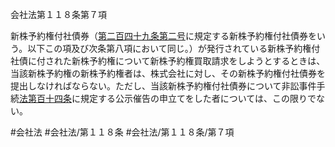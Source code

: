 会社法第１１８条第７項

新株予約権付社債券（[第二百四十九条](会社法＿＿＿＿第２４９条)[第二号](会社法＿＿＿＿第１１８条第７項第２号)に規定する新株予約権付社債券をいう。以下この項及び次条第八項において同じ。）が発行されている新株予約権付社債に付された新株予約権について新株予約権買取請求をしようとするときは、当該新株予約権の新株予約権者は、株式会社に対し、その新株予約権付社債券を提出しなければならない。ただし、当該新株予約権付社債券について非訟事件手続[法第百十四条](会社法＿＿＿＿第１１４条第１項)に規定する公示催告の申立てをした者については、この限りでない。

#会社法
#会社法/第１１８条
#会社法/第１１８条/第７項
